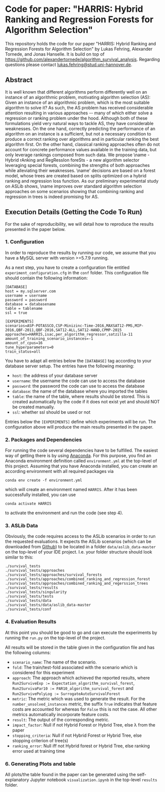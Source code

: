 # Code for paper: "HARRIS: Hybrid Ranking and Regression Forests for Algorithm Selection"

This repository holds the code for our paper "HARRIS: Hybrid Ranking and Regression Forests for Algorithm Selection" by Lukas Fehring, Alexander Tornede, and Jonas Hanselle. It is build on top of https://github.com/alexandertornede/algorithm_survival_analysis. Regarding questions please contact lukas.fehring@stud.uni-hannover.de.

## Abstract
It is well known that different algorithms perform differently well on an instance of an algorithmic problem, motivating algorithm selection (AS): Given an instance of an algorithmic problem, which is the most suitable algorithm to solve it? As such, the AS problem has received considerable attention resulting in various approaches -- many of which either solve a regression or ranking problem under the hood. Although both of these formulations yield very natural ways to tackle AS, they have considerable weaknesses. On the one hand, correctly predicting the performance of an algorithm on an instance is a sufficient, but not a necessary condition to produce a correct ranking over algorithms and in particular ranking the best algorithm first. On the other hand, classical ranking approaches often do not account for concrete performance values available in the training data, but only leverage rankings composed from such data. We propose \name - Hybrid rAnking and RegRessIon foreSts - a new algorithm selector leveraging special forests, combining the strengths of both approaches while alleviating their weaknesses. \name' decisions are based on a forest model, whose trees are created based on splits optimized on a hybrid ranking and regression loss function. As our preliminary experimental study on ASLib shows, \name improves over standard algorithm selection approaches on some scenarios showing that combining ranking and regression in trees is indeed promising for AS.

## Execution Details (Getting the Code To Run)
For the sake of reproducibility, we will detail how to reproduce the results presented in the paper below.

### 1. Configuration
In order to reproduce the results by running our code, we assume that you have a MySQL server with version >=5.7.9 running.

As a next step, you have to create a configuration file entitled `experiment_configuration.cfg` in the `conf` folder. This configuration file should contain the following information:

```
[DATABASE]
host = my.sqlserver.com
username = username
password = password
database = databasename
table = tablename
ssl = true

[EXPERIMENTS]
scenarios=ASP-POTASSCO,CSP-Minizinc-Time-2016,MAXSAT12-PMS,MIP-2016,QBF-2011,QBF-2016,SAT12-ALL,SAT12-HAND,CPMP-2015
approaches=HARRIS,isac,per_algorithm_regressor,satzilla-11
amount_of_training_scenario_instances=-1
amount_of_cpus=16
tune_hyperparameters=0
train_status=all
```

You have to adapt all entries below the `[DATABASE]` tag according to your database server setup. The entries have the following meaning:
* `host`: the address of your database server
* `username`: the username the code can use to access the database
* `password`: the password the code can use to access the database
* `database`: the name of the database where you imported the tables
* `table`: the name of the table, where results should be stored. This is created automatically by the code if it does not exist yet and should NOT be created manually.
* `ssl`: whether ssl should be used or not

Entries below the `[EXPERIMENTS]` define which experiments will be run. The configuration above will produce the main results presented in the paper.

### 2. Packages and Dependencies
For running the code several dependencies have to be fulfilled. The easiest way of getting there is by using [Anaconda](https://anaconda.org/). For this purpose, you find an Anaconda environment definition called `environment.yml` at the top-level of this project.  Assuming that you have Anaconda installed, you can create an according environment with all required packages via

```
conda env create -f environment.yml
``` 

which will create an environment named `HARRIS`. After it has been successfully installed, you can use 
```
conda activate HARRIS
```
to activate the environment and run the code (see step 4).

### 3. ASLib Data
Obviously, the code requires access to the ASLib scenarios in order to run the requested evaluations. It expects the ASLib scenarios (which can be downloaded from [Github](https://github.com/coseal/aslib_data)) to be located in a folder `data/aslib_data-master` on the top-level of your IDE project. I.e. your folder structure should look similar to this: 
```
./survival_tests
./survival_tests/approaches
./survival_tests/approaches/survival_forests
./survival_tests/approaches/combined_ranking_and_regression_forest
./survival_tests/approaches/combined_ranking_and_regerssion_trees
./survival_tests/results
./survival_tests/singularity
./survival_tests/tests
./survival_tests/data
./survival_tests/data/aslib_data-master
./survival_tests/conf
```


### 4. Evaluation Results
At this point you should be good to go and can execute the experiments by running the `run.py` on the top-level of the project. 

 All results will be stored in the table given in the configuration file and has the following columns:

* `scenario_name`: The name of the scenario.
* `fold`: The train/test-fold associated with the scenario which is considered for this experiment
* `approach`: The approach which achieved the reported results, where `Run2SurviveExp := Expectation_algorithm_survival_forest`, `Run2SurvivaPar10 := PAR10_algorithm_survival_forest` and `Run2SurvivePolyLog := SurrogateAutoSurvivalForest`
* `metric`: The metric which was used to generate the result. For the `number_unsolved_instances` metric, the suffix `True` indicates that feature costs are accounted for whereas for `False` this is not the case. All other metrics automatically incorporate feature costs.
* `result`: The output of the corresponding metric.
* `impact_factor`: Null if not Hybrid Forest or Hybrid Tree, else λ from the paper
* `stopping_criteria`: Null if not Hybrid Forest or Hybrid Tree, else stopping criterion of tree(s)
* `ranking_error`: Null iff not Hybrid forest or Hybrid Tree, else ranking error used at training time

### 6. Generating Plots and table
All plots/the table found in the paper can be generated using the self-explanatory Jupyter notebook `visualization.ipynb` in the top-level `results` folder.

